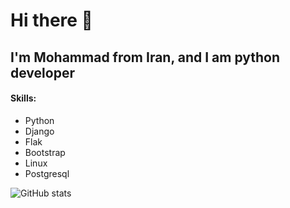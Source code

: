 # Hi there 👋

## I'm Mohammad from Iran, and I am python developer

#### Skills: 
* Python
* Django
* Flak
* Bootstrap
* Linux
* Postgresql


![GitHub stats](https://github-readme-stats.vercel.app/api?username=Ayazadeh&show_icons=true) 
